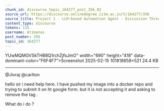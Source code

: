 ```yaml
---
chunk_id: discourse_topic_164277_post_356_02
source_url: https://discourse.onlinedegree.iitm.ac.in/t/164277/356
source_title: Project 1 - LLM-based Automation Agent - Discussion Thread [TDS Jan 2025]
content_type: discourse
tokens: 115
username: Atimanas
post_number: 356
topic_id: 164277
---
```


YUwMQMGVSkTHB8Q1rchZjfsJmO" width="690" height="418" data-dominant-color="F6F4F7">Screenshot 2025-02-15 101818858×521 24.4 KB

---

@Jivraj @carlton

hello sir i need help here. I have pushed my image into a docker repo and trying to submit it on ht google form. but it is not accepting it and asking to remove the tag .

What do i do ?
